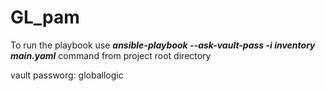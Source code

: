 # GL_pam
To run the playbook use ***ansible-playbook --ask-vault-pass -i inventory main.yaml***
command from project root directory

vault passworg: globallogic

